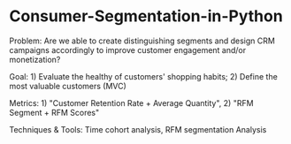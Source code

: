# Consumer-Segmentation-in-Python

Problem: Are we able to create distinguishing segments and design CRM campaigns accordingly to improve customer engagement and/or monetization?

Goal: 1) Evaluate the healthy of customers' shopping habits; 2) Define the most valuable customers (MVC)

Metrics: 1) "Customer Retention Rate + Average Quantity", 2) "RFM Segment + RFM Scores"

Techniques & Tools: Time cohort analysis, RFM segmentation Analysis
